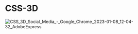# CSS-3D
![CSS_3D_Social_Media_-_Google_Chrome_2023-01-08_12-04-32_AdobeExpress](https://user-images.githubusercontent.com/93881167/211207178-3fc1d215-3514-4bb7-9049-7d584d23982a.gif)
